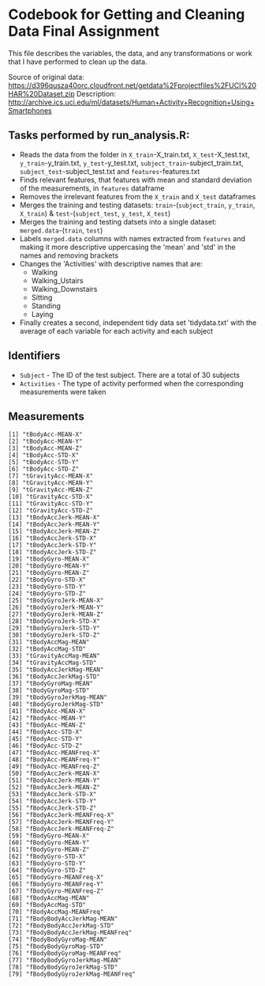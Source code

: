 # Codebook for Getting and Cleaning Data Final Assignment
This file describes the variables, the data, and any transformations or work that I have performed to clean up the data.

Source of original data: https://d396qusza40orc.cloudfront.net/getdata%2Fprojectfiles%2FUCI%20HAR%20Dataset.zip
Description: http://archive.ics.uci.edu/ml/datasets/Human+Activity+Recognition+Using+Smartphones

## Tasks performed by run_analysis.R:
* Reads the data from the folder in `X_train`-X_train.txt, `X_test`-X_test.txt, `y_train`-y_train.txt, `y_test`-y_test.txt, `subject_train`-subject_train.txt, `subject_test`-subject_test.txt and `features`-features.txt
* Finds relevant features, that features with mean and standard deviation of the measurements, in `features` dataframe
* Removes the irrelevant features from the `X_train` and `X_test` dataframes
* Merges the training and testing datasets: `train`-(`subject_train`, `y_train`, `X_train`) & `test`-(`subject_test`, `y_test`, `X_test`)
* Merges the training and testing datsets into a single dataset: `merged.data`-(`train`, `test`)
* Labels `merged.data` columns with names extracted from `features` and making it more descriptive uppercasing the 'mean' and 'std' in the names and removing brackets
* Changes the 'Activities' with descriptive names that are:
    * Walking
    * Walking_Ustairs
    * Walking_Downstairs
    * Sitting
    * Standing
    * Laying
*  Finally creates a second, independent tidy data set 'tidydata.txt' with the average of each variable for each activity and each subject

## Identifiers
* `Subject` - The ID of the test subject. There are a total of 30 subjects
* `Activities` - The type of activity performed when the corresponding measurements were taken

## Measurements
    [1] "tBodyAcc-MEAN-X"              
    [2] "tBodyAcc-MEAN-Y"              
    [3] "tBodyAcc-MEAN-Z"              
    [4] "tBodyAcc-STD-X"               
    [5] "tBodyAcc-STD-Y"               
    [6] "tBodyAcc-STD-Z"               
    [7] "tGravityAcc-MEAN-X"           
    [8] "tGravityAcc-MEAN-Y"           
    [9] "tGravityAcc-MEAN-Z"           
    [10] "tGravityAcc-STD-X"            
    [11] "tGravityAcc-STD-Y"            
    [12] "tGravityAcc-STD-Z"            
    [13] "tBodyAccJerk-MEAN-X"          
    [14] "tBodyAccJerk-MEAN-Y"          
    [15] "tBodyAccJerk-MEAN-Z"          
    [16] "tBodyAccJerk-STD-X"           
    [17] "tBodyAccJerk-STD-Y"           
    [18] "tBodyAccJerk-STD-Z"           
    [19] "tBodyGyro-MEAN-X"             
    [20] "tBodyGyro-MEAN-Y"             
    [21] "tBodyGyro-MEAN-Z"             
    [22] "tBodyGyro-STD-X"              
    [23] "tBodyGyro-STD-Y"              
    [24] "tBodyGyro-STD-Z"              
    [25] "tBodyGyroJerk-MEAN-X"         
    [26] "tBodyGyroJerk-MEAN-Y"         
    [27] "tBodyGyroJerk-MEAN-Z"         
    [28] "tBodyGyroJerk-STD-X"          
    [29] "tBodyGyroJerk-STD-Y"          
    [30] "tBodyGyroJerk-STD-Z"          
    [31] "tBodyAccMag-MEAN"             
    [32] "tBodyAccMag-STD"              
    [33] "tGravityAccMag-MEAN"          
    [34] "tGravityAccMag-STD"           
    [35] "tBodyAccJerkMag-MEAN"         
    [36] "tBodyAccJerkMag-STD"          
    [37] "tBodyGyroMag-MEAN"            
    [38] "tBodyGyroMag-STD"             
    [39] "tBodyGyroJerkMag-MEAN"        
    [40] "tBodyGyroJerkMag-STD"         
    [41] "fBodyAcc-MEAN-X"              
    [42] "fBodyAcc-MEAN-Y"              
    [43] "fBodyAcc-MEAN-Z"              
    [44] "fBodyAcc-STD-X"               
    [45] "fBodyAcc-STD-Y"               
    [46] "fBodyAcc-STD-Z"               
    [47] "fBodyAcc-MEANFreq-X"          
    [48] "fBodyAcc-MEANFreq-Y"          
    [49] "fBodyAcc-MEANFreq-Z"          
    [50] "fBodyAccJerk-MEAN-X"          
    [51] "fBodyAccJerk-MEAN-Y"          
    [52] "fBodyAccJerk-MEAN-Z"          
    [53] "fBodyAccJerk-STD-X"           
    [54] "fBodyAccJerk-STD-Y"           
    [55] "fBodyAccJerk-STD-Z"           
    [56] "fBodyAccJerk-MEANFreq-X"      
    [57] "fBodyAccJerk-MEANFreq-Y"      
    [58] "fBodyAccJerk-MEANFreq-Z"      
    [59] "fBodyGyro-MEAN-X"             
    [60] "fBodyGyro-MEAN-Y"             
    [61] "fBodyGyro-MEAN-Z"             
    [62] "fBodyGyro-STD-X"              
    [63] "fBodyGyro-STD-Y"              
    [64] "fBodyGyro-STD-Z"              
    [65] "fBodyGyro-MEANFreq-X"         
    [66] "fBodyGyro-MEANFreq-Y"         
    [67] "fBodyGyro-MEANFreq-Z"         
    [68] "fBodyAccMag-MEAN"             
    [69] "fBodyAccMag-STD"              
    [70] "fBodyAccMag-MEANFreq"         
    [71] "fBodyBodyAccJerkMag-MEAN"     
    [72] "fBodyBodyAccJerkMag-STD"      
    [73] "fBodyBodyAccJerkMag-MEANFreq" 
    [74] "fBodyBodyGyroMag-MEAN"        
    [75] "fBodyBodyGyroMag-STD"         
    [76] "fBodyBodyGyroMag-MEANFreq"    
    [77] "fBodyBodyGyroJerkMag-MEAN"    
    [78] "fBodyBodyGyroJerkMag-STD"     
    [79] "fBodyBodyGyroJerkMag-MEANFreq"
